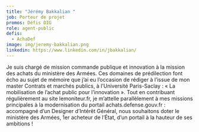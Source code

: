 ```yaml
---
title: "Jérémy Bakkalian "
job: Porteur de projet
promos: Défis DIG
role: agent-public
defis:
  - AchaDef
image: img/jeremy-bakkalian.png
linkedin: https://www.linkedin.com/in/jbakkalian/
---
```

Je suis chargé de mission commande publique et innovation à la mission des achats du ministère des Armées. Ces domaines de prédilection font écho au sujet de mémoire que j’ai eu l’occasion de rédiger à l’issue de mon master Contrats et marchés publics, à l’Université Paris-Saclay : « La mobilisation de l’achat public pour l’innovation ». Tout en contribuant régulièrement au site lemoniteur.fr, je m’attelle parallèlement à mes missions principales à la modernisation du portail achats.defense.gouv.fr : accompagné d’un Designer d’Intérêt Général, nous souhaitons doter le ministère des Armées, 1er acheteur de l’État, d’un portail à la hauteur de ses ambitions !